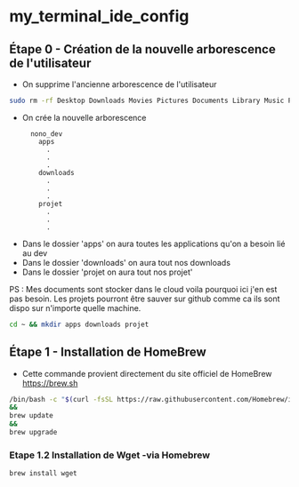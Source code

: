 # my_terminal_ide_config

## Étape 0 - Création de la nouvelle arborescence de l'utilisateur

- On supprime l'ancienne arborescence de l'utilisateur
```bash
sudo rm -rf Desktop Downloads Movies Pictures Documents Library Music Public
```
- On crée la nouvelle arborescence
  ```
    nono_dev
      apps
        .
        .
        .
      downloads
        .
        .
        .
      projet
        .
        .
        .
  ```
- Dans le dossier 'apps' on aura toutes les applications qu'on a besoin lié au dev
- Dans le dossier 'downloads' on aura tout nos downloads
- Dans le dossier 'projet on aura tout nos projet'

PS : Mes documents sont stocker dans le cloud voila pourquoi ici j'en est pas besoin. Les projets pourront être sauver sur github comme ca ils sont dispo sur n'importe quelle machine.

```bash
cd ~ && mkdir apps downloads projet
```

## Étape 1 - Installation de HomeBrew

- Cette commande provient directement du site officiel de HomeBrew https://brew.sh
```bash
/bin/bash -c "$(curl -fsSL https://raw.githubusercontent.com/Homebrew/install/HEAD/install.sh)"
&&
brew update
&&
brew upgrade
```
### Etape 1.2 Installation de Wget -via Homebrew
```bash
brew install wget
```

